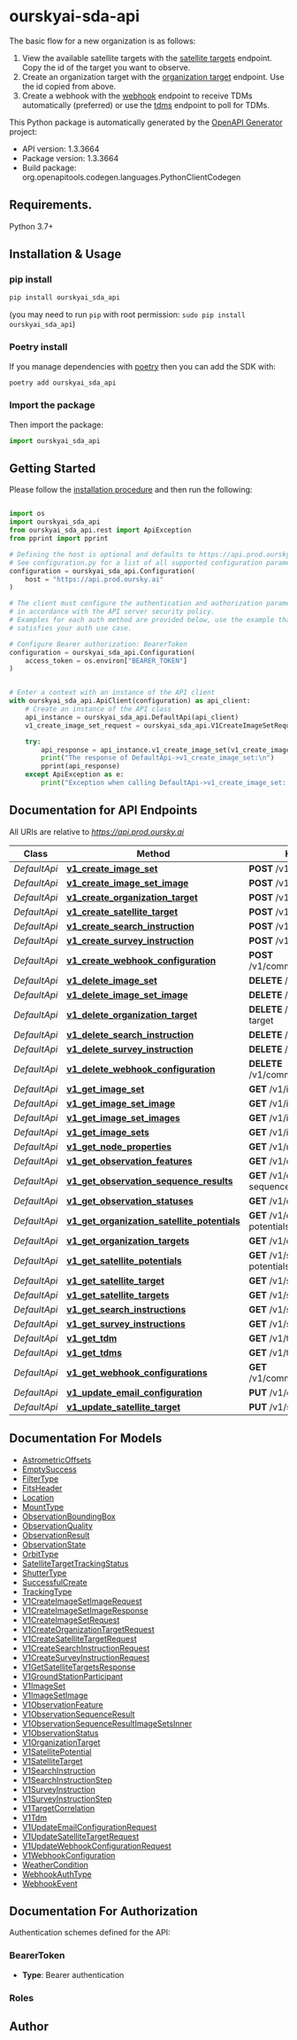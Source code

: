 # ourskyai-sda-api
The basic flow for a new organization is as follows:
1. View the available satellite targets with the [satellite targets](#tag/satellite-targets/[get]/v1/satellite-targets) endpoint. Copy the id of the target you want to observe.
2. Create an organization target with the [organization target](#tag/organization-targets/[get]/v1/organization-targets) endpoint. Use the id copied from above.
3. Create a webhook with the [webhook](#tag/webhooks/[post]/v1/communications/webhook) endpoint to receive TDMs automatically (preferred) or use the [tdms](#tag/tdms/[get]/v1/tdms) endpoint to poll for TDMs.

This Python package is automatically generated by the [OpenAPI Generator](https://openapi-generator.tech) project:

- API version: 1.3.3664
- Package version: 1.3.3664
- Build package: org.openapitools.codegen.languages.PythonClientCodegen

## Requirements.

Python 3.7+

## Installation & Usage
### pip install

```sh
pip install ourskyai_sda_api
```
(you may need to run `pip` with root permission: `sudo pip install ourskyai_sda_api`)

### Poetry install
If you manage dependencies with [poetry](https://python-poetry.org/) then you can add the SDK with:

```sh
poetry add ourskyai_sda_api
```

### Import the package

Then import the package:
```python
import ourskyai_sda_api
```

## Getting Started

Please follow the [installation procedure](#installation--usage) and then run the following:

```python

import os
import ourskyai_sda_api
from ourskyai_sda_api.rest import ApiException
from pprint import pprint

# Defining the host is optional and defaults to https://api.prod.oursky.ai
# See configuration.py for a list of all supported configuration parameters.
configuration = ourskyai_sda_api.Configuration(
    host = "https://api.prod.oursky.ai"
)

# The client must configure the authentication and authorization parameters
# in accordance with the API server security policy.
# Examples for each auth method are provided below, use the example that
# satisfies your auth use case.

# Configure Bearer authorization: BearerToken
configuration = ourskyai_sda_api.Configuration(
    access_token = os.environ["BEARER_TOKEN"]
)


# Enter a context with an instance of the API client
with ourskyai_sda_api.ApiClient(configuration) as api_client:
    # Create an instance of the API class
    api_instance = ourskyai_sda_api.DefaultApi(api_client)
    v1_create_image_set_request = ourskyai_sda_api.V1CreateImageSetRequest() # V1CreateImageSetRequest | 

    try:
        api_response = api_instance.v1_create_image_set(v1_create_image_set_request)
        print("The response of DefaultApi->v1_create_image_set:\n")
        pprint(api_response)
    except ApiException as e:
        print("Exception when calling DefaultApi->v1_create_image_set: %s\n" % e)

```

## Documentation for API Endpoints

All URIs are relative to *https://api.prod.oursky.ai*

Class | Method | HTTP request | Description
------------ | ------------- | ------------- | -------------
*DefaultApi* | [**v1_create_image_set**](docs/DefaultApi.md#v1_create_image_set) | **POST** /v1/image-set | 
*DefaultApi* | [**v1_create_image_set_image**](docs/DefaultApi.md#v1_create_image_set_image) | **POST** /v1/image-set-image | 
*DefaultApi* | [**v1_create_organization_target**](docs/DefaultApi.md#v1_create_organization_target) | **POST** /v1/organization-target | 
*DefaultApi* | [**v1_create_satellite_target**](docs/DefaultApi.md#v1_create_satellite_target) | **POST** /v1/satellite-target | 
*DefaultApi* | [**v1_create_search_instruction**](docs/DefaultApi.md#v1_create_search_instruction) | **POST** /v1/search-instruction | 
*DefaultApi* | [**v1_create_survey_instruction**](docs/DefaultApi.md#v1_create_survey_instruction) | **POST** /v1/survey-instruction | 
*DefaultApi* | [**v1_create_webhook_configuration**](docs/DefaultApi.md#v1_create_webhook_configuration) | **POST** /v1/communications/webhook | 
*DefaultApi* | [**v1_delete_image_set**](docs/DefaultApi.md#v1_delete_image_set) | **DELETE** /v1/image-set | 
*DefaultApi* | [**v1_delete_image_set_image**](docs/DefaultApi.md#v1_delete_image_set_image) | **DELETE** /v1/image-set-image | 
*DefaultApi* | [**v1_delete_organization_target**](docs/DefaultApi.md#v1_delete_organization_target) | **DELETE** /v1/organization-target | 
*DefaultApi* | [**v1_delete_search_instruction**](docs/DefaultApi.md#v1_delete_search_instruction) | **DELETE** /v1/search-instruction | 
*DefaultApi* | [**v1_delete_survey_instruction**](docs/DefaultApi.md#v1_delete_survey_instruction) | **DELETE** /v1/survey-instruction | 
*DefaultApi* | [**v1_delete_webhook_configuration**](docs/DefaultApi.md#v1_delete_webhook_configuration) | **DELETE** /v1/communications/webhook | 
*DefaultApi* | [**v1_get_image_set**](docs/DefaultApi.md#v1_get_image_set) | **GET** /v1/image-set | 
*DefaultApi* | [**v1_get_image_set_image**](docs/DefaultApi.md#v1_get_image_set_image) | **GET** /v1/image-set-image | 
*DefaultApi* | [**v1_get_image_set_images**](docs/DefaultApi.md#v1_get_image_set_images) | **GET** /v1/image-set-images | 
*DefaultApi* | [**v1_get_image_sets**](docs/DefaultApi.md#v1_get_image_sets) | **GET** /v1/image-sets | 
*DefaultApi* | [**v1_get_node_properties**](docs/DefaultApi.md#v1_get_node_properties) | **GET** /v1/node-properties | 
*DefaultApi* | [**v1_get_observation_features**](docs/DefaultApi.md#v1_get_observation_features) | **GET** /v1/observation-features | 
*DefaultApi* | [**v1_get_observation_sequence_results**](docs/DefaultApi.md#v1_get_observation_sequence_results) | **GET** /v1/observation-sequence-results | 
*DefaultApi* | [**v1_get_observation_statuses**](docs/DefaultApi.md#v1_get_observation_statuses) | **GET** /v1/observation-statuses | 
*DefaultApi* | [**v1_get_organization_satellite_potentials**](docs/DefaultApi.md#v1_get_organization_satellite_potentials) | **GET** /v1/organization-target-potentials | 
*DefaultApi* | [**v1_get_organization_targets**](docs/DefaultApi.md#v1_get_organization_targets) | **GET** /v1/organization-targets | 
*DefaultApi* | [**v1_get_satellite_potentials**](docs/DefaultApi.md#v1_get_satellite_potentials) | **GET** /v1/satellite-target-potentials | 
*DefaultApi* | [**v1_get_satellite_target**](docs/DefaultApi.md#v1_get_satellite_target) | **GET** /v1/satellite-target | 
*DefaultApi* | [**v1_get_satellite_targets**](docs/DefaultApi.md#v1_get_satellite_targets) | **GET** /v1/satellite-targets | 
*DefaultApi* | [**v1_get_search_instructions**](docs/DefaultApi.md#v1_get_search_instructions) | **GET** /v1/search-instructions | 
*DefaultApi* | [**v1_get_survey_instructions**](docs/DefaultApi.md#v1_get_survey_instructions) | **GET** /v1/survey-instructions | 
*DefaultApi* | [**v1_get_tdm**](docs/DefaultApi.md#v1_get_tdm) | **GET** /v1/tdm | 
*DefaultApi* | [**v1_get_tdms**](docs/DefaultApi.md#v1_get_tdms) | **GET** /v1/tdms | 
*DefaultApi* | [**v1_get_webhook_configurations**](docs/DefaultApi.md#v1_get_webhook_configurations) | **GET** /v1/communications/webhooks | 
*DefaultApi* | [**v1_update_email_configuration**](docs/DefaultApi.md#v1_update_email_configuration) | **PUT** /v1/communications/email | 
*DefaultApi* | [**v1_update_satellite_target**](docs/DefaultApi.md#v1_update_satellite_target) | **PUT** /v1/satellite-target | 


## Documentation For Models

 - [AstrometricOffsets](docs/AstrometricOffsets.md)
 - [EmptySuccess](docs/EmptySuccess.md)
 - [FilterType](docs/FilterType.md)
 - [FitsHeader](docs/FitsHeader.md)
 - [Location](docs/Location.md)
 - [MountType](docs/MountType.md)
 - [ObservationBoundingBox](docs/ObservationBoundingBox.md)
 - [ObservationQuality](docs/ObservationQuality.md)
 - [ObservationResult](docs/ObservationResult.md)
 - [ObservationState](docs/ObservationState.md)
 - [OrbitType](docs/OrbitType.md)
 - [SatelliteTargetTrackingStatus](docs/SatelliteTargetTrackingStatus.md)
 - [ShutterType](docs/ShutterType.md)
 - [SuccessfulCreate](docs/SuccessfulCreate.md)
 - [TrackingType](docs/TrackingType.md)
 - [V1CreateImageSetImageRequest](docs/V1CreateImageSetImageRequest.md)
 - [V1CreateImageSetImageResponse](docs/V1CreateImageSetImageResponse.md)
 - [V1CreateImageSetRequest](docs/V1CreateImageSetRequest.md)
 - [V1CreateOrganizationTargetRequest](docs/V1CreateOrganizationTargetRequest.md)
 - [V1CreateSatelliteTargetRequest](docs/V1CreateSatelliteTargetRequest.md)
 - [V1CreateSearchInstructionRequest](docs/V1CreateSearchInstructionRequest.md)
 - [V1CreateSurveyInstructionRequest](docs/V1CreateSurveyInstructionRequest.md)
 - [V1GetSatelliteTargetsResponse](docs/V1GetSatelliteTargetsResponse.md)
 - [V1GroundStationParticipant](docs/V1GroundStationParticipant.md)
 - [V1ImageSet](docs/V1ImageSet.md)
 - [V1ImageSetImage](docs/V1ImageSetImage.md)
 - [V1ObservationFeature](docs/V1ObservationFeature.md)
 - [V1ObservationSequenceResult](docs/V1ObservationSequenceResult.md)
 - [V1ObservationSequenceResultImageSetsInner](docs/V1ObservationSequenceResultImageSetsInner.md)
 - [V1ObservationStatus](docs/V1ObservationStatus.md)
 - [V1OrganizationTarget](docs/V1OrganizationTarget.md)
 - [V1SatellitePotential](docs/V1SatellitePotential.md)
 - [V1SatelliteTarget](docs/V1SatelliteTarget.md)
 - [V1SearchInstruction](docs/V1SearchInstruction.md)
 - [V1SearchInstructionStep](docs/V1SearchInstructionStep.md)
 - [V1SurveyInstruction](docs/V1SurveyInstruction.md)
 - [V1SurveyInstructionStep](docs/V1SurveyInstructionStep.md)
 - [V1TargetCorrelation](docs/V1TargetCorrelation.md)
 - [V1Tdm](docs/V1Tdm.md)
 - [V1UpdateEmailConfigurationRequest](docs/V1UpdateEmailConfigurationRequest.md)
 - [V1UpdateSatelliteTargetRequest](docs/V1UpdateSatelliteTargetRequest.md)
 - [V1UpdateWebhookConfigurationRequest](docs/V1UpdateWebhookConfigurationRequest.md)
 - [V1WebhookConfiguration](docs/V1WebhookConfiguration.md)
 - [WeatherCondition](docs/WeatherCondition.md)
 - [WebhookAuthType](docs/WebhookAuthType.md)
 - [WebhookEvent](docs/WebhookEvent.md)


<a id="documentation-for-authorization"></a>
## Documentation For Authorization


Authentication schemes defined for the API:
<a id="BearerToken"></a>
### BearerToken

- **Type**: Bearer authentication

<a id="Roles"></a>
### Roles



## Author


